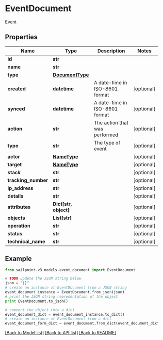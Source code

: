 # EventDocument

Event

## Properties
Name | Type | Description | Notes
------------ | ------------- | ------------- | -------------
**id** | **str** |  | 
**name** | **str** |  | 
**type** | [**DocumentType**](DocumentType.md) |  | 
**created** | **datetime** | A date-time in ISO-8601 format | [optional] 
**synced** | **datetime** | A date-time in ISO-8601 format | [optional] 
**action** | **str** | The action that was performed | [optional] 
**type** | **str** | The type of event | [optional] 
**actor** | [**NameType**](NameType.md) |  | [optional] 
**target** | [**NameType**](NameType.md) |  | [optional] 
**stack** | **str** |  | [optional] 
**tracking_number** | **str** |  | [optional] 
**ip_address** | **str** |  | [optional] 
**details** | **str** |  | [optional] 
**attributes** | **Dict[str, object]** |  | [optional] 
**objects** | **List[str]** |  | [optional] 
**operation** | **str** |  | [optional] 
**status** | **str** |  | [optional] 
**technical_name** | **str** |  | [optional] 

## Example

```python
from sailpoint.v3.models.event_document import EventDocument

# TODO update the JSON string below
json = "{}"
# create an instance of EventDocument from a JSON string
event_document_instance = EventDocument.from_json(json)
# print the JSON string representation of the object
print EventDocument.to_json()

# convert the object into a dict
event_document_dict = event_document_instance.to_dict()
# create an instance of EventDocument from a dict
event_document_form_dict = event_document.from_dict(event_document_dict)
```
[[Back to Model list]](../README.md#documentation-for-models) [[Back to API list]](../README.md#documentation-for-api-endpoints) [[Back to README]](../README.md)


